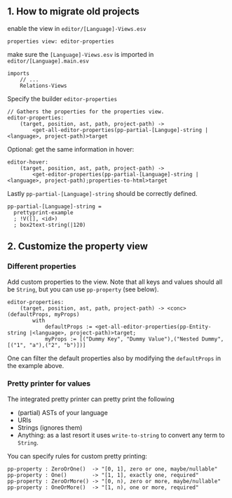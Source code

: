 ## 1. How to migrate old projects

enable the view in `editor/[Language]-Views.esv`

	properties view: editor-properties

make sure the `[Language]-Views.esv` is imported in `editor/[Language].main.esv`

    imports
        // ...
        Relations-Views

Specify the builder `editor-properties`

	// Gathers the properties for the properties view.
	editor-properties:
		(target, position, ast, path, project-path) ->
			<get-all-editor-properties(pp-partial-[Languge]-string |<language>, project-path)>target

Optional: get the same information in hover:

	editor-hover:
		(target, position, ast, path, project-path) ->
			<get-editor-properties(pp-partial-[Language]-string |<language>, project-path);properties-to-html>target

Lastly `pp-partial-[Language]-string` should be correctly defined.

    pp-partial-[Language]-string =
      prettyprint-example
      ; !V([], <id>)
      ; box2text-string(|120)

## 2. Customize the property view

### Different properties

Add custom properties to the view. Note that all keys and values should all be `String`, but you can use `pp-property` (see below).

	editor-properties:
		(target, position, ast, path, project-path) -> <conc> (defaultProps, myProps)
			with 
				defaultProps := <get-all-editor-properties(pp-Entity-string |<language>, project-path)>target;
				myProps := [("Dummy Key", "Dummy Value"),("Nested Dummy", [("1", "a"),("2", "b")])]

One can filter the default properties also by modifying the `defaultProps` in the example above.

### Pretty printer for values

The integrated pretty printer can pretty print the following

- (partial) ASTs of your language
- URIs
- Strings (ignores them)
- Anything: as a last resort it uses `write-to-string` to convert any term to `String`. 


You can specify rules for custom pretty printing:

	pp-property : ZeroOrOne()  -> "[0, 1], zero or one, maybe/nullable"
	pp-property : One() 	   -> "[1, 1], exactly one, required"
	pp-property : ZeroOrMore() -> "[0, n), zero or more, maybe/nullable"
	pp-property : OneOrMore()  -> "[1, n), one or more, required"
